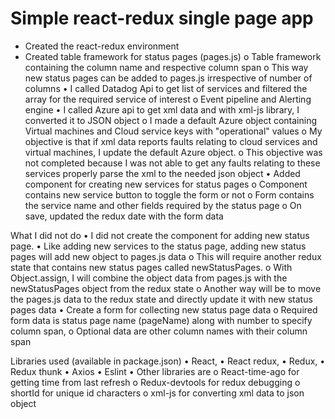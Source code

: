 # Simple react-redux single page app

+ Created the react-redux environment
+ Created table framework for status pages (pages.js)
o	Table framework containing the column name and respective column span
o	This way new status pages can be added to pages.js irrespective of number of columns
•	I called Datadog Api to get list of services and filtered the array for the required service of interest
o	Event pipeline and Alerting engine
•	I called Azure api to get xml data and with xml-js library, I converted it to JSON object
o	I made a default Azure object containing Virtual machines and Cloud service keys with "operational" values
o	My objective is that if xml data reports faults relating to cloud services and virtual machines, I update the default Azure object.
o	This objective was not completed because I was not able to get any faults relating to these services properly parse the xml to the needed json object
•	Added component for creating new services for status pages
o	Component contains new service button to toggle the form or not
o	Form contains the service name and other fields required by the status page
o	On save, updated the redux date with the form data

What I did not do
•	I did not create the component for adding new status page.
•	Like adding new services to the status page, adding new status pages will add new object to pages.js data
o	This will require another redux state that contains new status pages called newStatusPages.
o	 With Object.assign, I will combine the object data from pages.js with the newStatusPages object from the redux state
o	Another way will be to move the pages.js data to the redux state and directly update it with new status pages data
•	Create a form for collecting new status page data
o	Required form data is status page name (pageName) along with number to specify column span,
o	 Optional data are other column names with their column span

Libraries used (available in package.json)
•	React,
•	 React redux,
•	Redux,
•	Redux thunk
•	Axios
•	Eslint
•	Other libraries are
o	React-time-ago for getting time from last refresh
o	Redux-devtools for redux debugging
o	shortId for unique id characters
o	xml-js for converting xml data to json object
		
	
	
	
	
